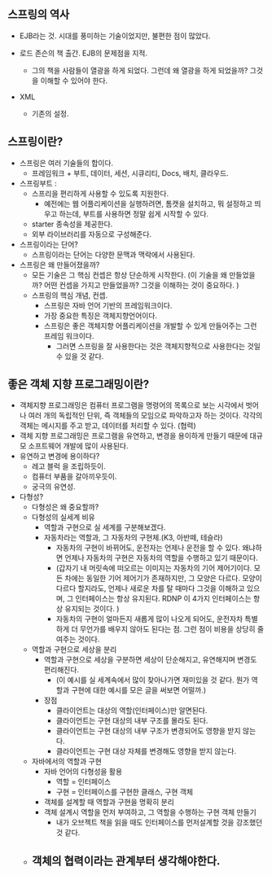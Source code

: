 ## 스프링의 역사 

- EJB라는 것. 시대를 풍미하는 기술이었지만, 불편한 점이 많았다. 

- 로드 존슨의 책 출간. EJB의 문제점을 지적. 
	- 그의 책을 사람들이 열광을 하게 되었다. 그런데 왜 열광을 하게 되었을까? 그것을 이해할 수 있어야 한다. 
- XML 
	- 기존의 설정. 


## 스프링이란? 

- 스프링은 여러 기술들의 합이다. 
	- 프레임워크 + 부트, 데이터, 세션, 시큐리티, Docs, 배치, 클라우드. 
- 스프링부트 :
	- 스프리을 편리하게 사용할 수 있도록 지원한다. 
		- 예전에는 웹 어플리케이션을 실행하려면, 톰캣을 설치하고, 뭐 설정하고 띄우고 하는데, 부트를 사용하면 정말 쉽게 시작할 수 있다. 
	- starter 종속성을 제공한다. 
	- 외부 라이브러리를 자동으로 구성해준다. 
- 스프링이라는 단어? 
	- 스프링이라는 단어는 다양한 문맥과 맥락에서 사용된다. 
- 스프링은 왜 만들어졌을까? 
	- 모든 기술은 그 핵심 컨셉은 항상 단순하게 시작한다. (이 기술을 왜 만들었을까? 어떤 컨셉을 가지고 만들었을까? 그것을 이해하는 것이 중요하다. )
	- 스프링의 핵심 개념, 컨셉. 
		- 스프링은 자바 언어 기반의 프레임워크이다. 
		- 가장 중요한 특징은 객체지향언어이다. 
		- 스프링은 좋은 객체지향 어플리케이션을 개발할 수 있게 만들어주는 그런 프레임 워크이다. 
			- 그러면 스프링을 잘 사용한다는 것은 객체지향적으로 사용한다는 것일 수 있을 것 같다. 

## 좋은 객체 지향 프로그래밍이란? 

- 객체지향 프로그래밍은 컴퓨터 프로그램을 명령어의 목록으로 보는 시각에서 벗어나 여러 개의 독립적인 단위, 즉 객체들의 모임으로 파악하고자 하는 것이다. 각각의 객체는 메시지를 주고 받고, 데이터를 처리할 수 있다. (협력)
- 객체 지향 프로그래밍은 프로그램을 유연하고, 변경을 용이하게 만들기 때문에 대규모 소프트웨어 개발에 많이 사용된다. 
- 유연하고 변경에 용이하다? 
	- 레고 블럭 을 조립하듯이. 
	- 컴퓨터 부품을 갈아끼우듯이. 
	- 궁극의 유연성. 
- 다형성? 
	- 다형성은 왜 중요할까? 
	- 다형성의 실세계 비유 
		- 역할과 구현으로 실 세계를 구분해보겠다. 
		- 자동차라는 역할과, 그 자동차의 구현체.(K3, 아반떼, 테슬라) 
			- 자동차의 구현이 바뀌어도, 운전자는 언제나 운전을 할 수 있다. 왜냐하면 언제나 자동차의 구현은 자동차의 역할을 수행하고 있기 때문이다. 
			- (갑자기 내 머릿속에 떠오르는 이미지는 자동차의 기어 제어기이다. 모든 차에는 동일한 기어 제어기가 존재하지만, 그 모양은 다르다. 모양이 다르다 할지라도, 언제나 새로운 차를 탈 때마다 그것을 이해하고 있으며, 그 인터페이스는 항상 유지된다. RDNP 이 4가지 인터페이스는 항상 유지되는 것이다. )
			- 자동차의 구현이 얼마든지 새롭게 많이 나오게 되어도, 운전자차 특별하게 더 무언가를 배우지 않아도 된다는 점. 그런 점이 비용을 상당히 줄여주는 것이다. 
	- 역할과 구현으로 세상을 분리 
		- 역할과 구현으로 세상을 구분하면 세상이 단순해지고, 유연해지며 변경도 편리해진다. 
			- (이 예시를 실 세계속에서 많이 찾아나가면 재미있을 것 같다. 뭔가 역할과 구현에 대한 예시를 모은 글을 써보면 어떨까.) 
		- 장점 
			- 클라이언트는 대상의 역할(인터페이스)만 알면된다. 
			- 클라이언트는 구현 대상의 내부 구조를 몰라도 된다. 
			- 클라이언트는 구현 대상의 내부 구조가 변경되어도 영향을 받지 않는다. 
			- 클라이언트는 구현 대상 자체를 변경해도 영향을 받지 않는다. 
	- 자바에서의 역할과 구현 
		- 자바 언어의 다형성을 활용 
			- 역할 = 인터페이스 
			- 구현 = 인터페이스를 구현한 클래스, 구현 객체 
		- 객체를 설계할 때 역할과 구현을 명확히 분리 
		- 객체 설계시 역할을 먼저 부여하고, 그 역할을 수행하는 구현 객체 만들기 
			- 내가 오브젝트 책을 읽을 때도 인터페이스를 먼저설계할 것을 강조했던 것 같다. 
	- 객체의 협력이라는 관계부터 생각해야한다. 
		- 